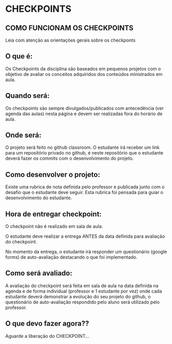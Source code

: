 # CHECKPOINTS

## COMO FUNCIONAM OS CHECKPOINTS

Leia com atenção as orientações gerais sobre os checkponts

## O que é:

Os Checkpoints da disciplina são baseados em pequenos projetos com o objetivo de avaliar os conceitos adquiridos dos conteúdos ministrados em aula. 

## Quando será:

Os checkpoints são sempre divulgados/publicados com antecedência (ver agenda das aulas) nesta página e devem ser realizadas fora do horário de aula.

## Onde será:

O projeto será feito no github classroom. O estudante irá receber um link para um repositório privado no github, é neste repositório que o estudante deverá fazer os commits com o desenvolvimento do projeto. 

## Como desenvolver o projeto:

Existe uma rubrica de nota definida pelo professor e publicada junto com o desafio que o estudante deve seguir. Esta rubrica foi pensada para guiar o desenvolvimento do estudante.

## Hora de entregar checkpoint:

O checkpoint não é realizado em sala de aula.

O estudante deve realizar a entrega ANTES da data definida para avaliação do checkpoint.

No momento da entrega, o estudante irá responder um questionário (google forms) de auto-avaliação destacando o que foi implementado.

## Como será avaliado:

A avaliação do checkpoint será feita em sala de aula na data definida na agenda e de forma individual (professor e 1 estudante por vez) onde cada estudante deverá demonstrar a evolução do seu projeto do github, o questionário de auto-avaliação respondido pelo aluno será utilizado pelo professor.


## O que devo fazer agora??

Aguarde a liberação do CHECKPOINT...